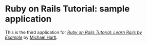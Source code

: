 # Ruby on Rails Tutorial: sample application

This is the third application for [*Ruby on Rails Tutorial: Learn Rails by Example*](http://railstutorial.org/) by [Michael Hartl](http://michaelhartl.com).
